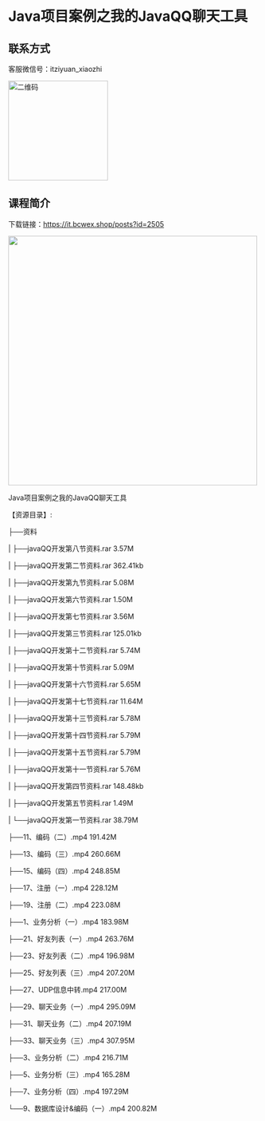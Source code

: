 # Java项目案例之我的JavaQQ聊天工具

## 联系方式

客服微信号：itziyuan_xiaozhi

<img src="https://ziyuanyun.oss-cn-guangzhou.aliyuncs.com/common/20240614073449/666b82192834a.jpg" width="200" height="200" alt="二维码">

## 课程简介

下载链接：https://it.bcwex.shop/posts?id=2505

<img src="https://ziyuanyun.oss-cn-guangzhou.aliyuncs.com/yun/20240515184035/6644912308bd8.jpg" width="500" alt="">

  Java项目案例之我的JavaQQ聊天工具



 【资源目录】:

 ├──资料

 | ├──javaQQ开发第八节资料.rar 3.57M

 | ├──javaQQ开发第二节资料.rar 362.41kb

 | ├──javaQQ开发第九节资料.rar 5.08M

 | ├──javaQQ开发第六节资料.rar 1.50M

 | ├──javaQQ开发第七节资料.rar 3.56M

 | ├──javaQQ开发第三节资料.rar 125.01kb

 | ├──javaQQ开发第十二节资料.rar 5.74M

 | ├──javaQQ开发第十节资料.rar 5.09M

 | ├──javaQQ开发第十六节资料.rar 5.65M

 | ├──javaQQ开发第十七节资料.rar 11.64M

 | ├──javaQQ开发第十三节资料.rar 5.78M

 | ├──javaQQ开发第十四节资料.rar 5.79M

 | ├──javaQQ开发第十五节资料.rar 5.79M

 | ├──javaQQ开发第十一节资料.rar 5.76M

 | ├──javaQQ开发第四节资料.rar 148.48kb

 | ├──javaQQ开发第五节资料.rar 1.49M

 | └──javaQQ开发第一节资料.rar 38.79M

 ├──11、编码（二）.mp4 191.42M

 ├──13、编码（三）.mp4 260.66M

 ├──15、编码（四）.mp4 248.85M

 ├──17、注册（一）.mp4 228.12M

 ├──19、注册（二）.mp4 223.08M

 ├──1、业务分析（一）.mp4 183.98M

 ├──21、好友列表（一）.mp4 263.76M

 ├──23、好友列表（二）.mp4 196.98M

 ├──25、好友列表（三）.mp4 207.20M

 ├──27、UDP信息中转.mp4 217.00M

 ├──29、聊天业务（一）.mp4 295.09M

 ├──31、聊天业务（二）.mp4 207.19M

 ├──33、聊天业务（三）.mp4 307.95M

 ├──3、业务分析（二）.mp4 216.71M

 ├──5、业务分析（三）.mp4 165.28M

 ├──7、业务分析（四）.mp4 197.29M

 └──9、数据库设计&amp;编码（一）.mp4 200.82M

  